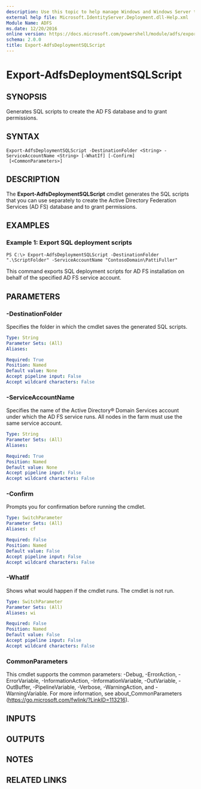 ```yaml
---
description: Use this topic to help manage Windows and Windows Server technologies with Windows PowerShell.
external help file: Microsoft.IdentityServer.Deployment.dll-Help.xml
Module Name: ADFS
ms.date: 12/20/2016
online version: https://docs.microsoft.com/powershell/module/adfs/export-adfsdeploymentsqlscript?view=windowsserver2019-ps&wt.mc_id=ps-gethelp
schema: 2.0.0
title: Export-AdfsDeploymentSQLScript
---
```


# Export-AdfsDeploymentSQLScript

## SYNOPSIS
Generates SQL scripts to create the AD FS database and to grant permissions.

## SYNTAX

```
Export-AdfsDeploymentSQLScript -DestinationFolder <String> -ServiceAccountName <String> [-WhatIf] [-Confirm]
 [<CommonParameters>]
```

## DESCRIPTION
The **Export-AdfsDeploymentSQLScript** cmdlet generates the SQL scripts that you can use separately to create the Active Directory Federation Services (AD FS) database and to grant permissions.

## EXAMPLES

### Example 1: Export SQL deployment scripts
```
PS C:\> Export-AdfsDeploymentSQLScript -DestinationFolder ".\ScriptFolder" -ServiceAccountName "ContosoDomain\PattiFuller"
```

This command exports SQL deployment scripts for AD FS installation on behalf of the specified AD FS service account.

## PARAMETERS

### -DestinationFolder
Specifies the folder in which the cmdlet saves the generated SQL scripts.

```yaml
Type: String
Parameter Sets: (All)
Aliases: 

Required: True
Position: Named
Default value: None
Accept pipeline input: False
Accept wildcard characters: False
```

### -ServiceAccountName
Specifies the name of the Active Directory® Domain Services account under which the AD FS service runs. 
All nodes in the farm must use the same service account.

```yaml
Type: String
Parameter Sets: (All)
Aliases: 

Required: True
Position: Named
Default value: None
Accept pipeline input: False
Accept wildcard characters: False
```

### -Confirm
Prompts you for confirmation before running the cmdlet.

```yaml
Type: SwitchParameter
Parameter Sets: (All)
Aliases: cf

Required: False
Position: Named
Default value: False
Accept pipeline input: False
Accept wildcard characters: False
```

### -WhatIf
Shows what would happen if the cmdlet runs.
The cmdlet is not run.

```yaml
Type: SwitchParameter
Parameter Sets: (All)
Aliases: wi

Required: False
Position: Named
Default value: False
Accept pipeline input: False
Accept wildcard characters: False
```

### CommonParameters
This cmdlet supports the common parameters: -Debug, -ErrorAction, -ErrorVariable, -InformationAction, -InformationVariable, -OutVariable, -OutBuffer, -PipelineVariable, -Verbose, -WarningAction, and -WarningVariable. For more information, see about_CommonParameters (https://go.microsoft.com/fwlink/?LinkID=113216).

## INPUTS

## OUTPUTS

## NOTES

## RELATED LINKS

